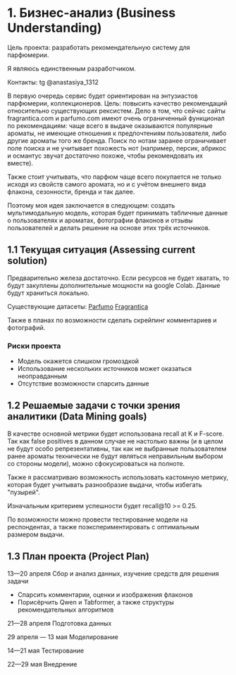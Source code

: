 # 1.  Бизнес-анализ (Business Understanding)

Цель проекта: разработать рекомендательную систему для парфюмерии. 

Я являюсь единственным разработчиком.

Контакты: 
tg @anastasiya_1312

В первую очередь сервис будет ориентирован на энтузиастов парфюмерии, коллекционеров.
Цель: повысить качество рекомендаций относительно существующих рексистем. Дело в том, что сейчас сайты fragrantica.com и parfumo.com имеют очень ограниченный функционал по рекомендациям: чаще всего в выдаче оказываются популярные ароматы, не имеющие отношения к предпочтениям пользователя, либо другие ароматы того же бренда. Поиск по нотам заранее ограничивает поле поиска и не учитывает похожесть нот (например, персик, абрикос и османтус звучат достаточно похоже, чтобы рекомендовать их вместе). 

Также стоит учитывать, что парфюм чаще всего покупается не только исходя из свойств самого аромата, но и с учётом внешнего вида флакона, сезонности, бренда и так далее.

Поэтому моя идея заключается в следующем: создать мультимодальную модель, которая будет принимать табличные данные о пользователях и ароматах, фотографии флаконов и отзывы пользователей и делать решение на основе этих трёх источников.

## 1.1 Текущая ситуация (Assessing current solution)

Предварительно железа достаточно. Если ресурсов не будет хватать, то будут закуплены дополнительные мощности на google Colab. 
Данные будут храниться локально. 

Существующие датасеты: 
[Parfumo](https://www.kaggle.com/datasets/olgagmiufana1/parfumo-fragrance-dataset)
[Fragrantica](https://www.kaggle.com/datasets/olgagmiufana1/fragrantica-com-fragrance-dataset)

Также в планах по возможности сделать скрейпинг комментариев и фотографий. 

### Риски проекта

* Модель окажется слишком громоздкой
* Использование нескольких источников может оказаться неоправданным
* Отсутствие возможности спарсить данные

## 1.2 Решаемые задачи с точки зрения аналитики (Data Mining goals)

В качестве основной метрики будет использована recall at K и F-score. Так как false positives в данном случае не настолько важны (и в целом не будут особо репрезентативны, так как не выбранные пользователем ранее ароматы технически не будут являться неправильным выбором со стороны модели), можно сфокусироваться на полноте.

Также я рассматриваю возможность использовать кастомную метрику, которая будет учитывать разнообразие выдачи, чтобы избегать "пузырей". 

Изначальным критерием успешности будет recall@10 >= 0.25.

По возможности можно провести тестирование модели на респондентах, а также поэкспериментировать с оптимальным размером выдачи.

## 1.3 План проекта (Project Plan)

13—20 апреля
Сбор и анализ данных, изучение средств для решения задачи

* Спарсить комментарии, оценки и изображения флаконов
* Порисёрчить Qwen и Tabformer, а также структуры рекомендательных алгоритмов

21—28 апреля
Подготовка данных

29 апреля — 13 мая
Моделирование

14—21 мая 
Тестирование

22—29 мая
Внедрение

